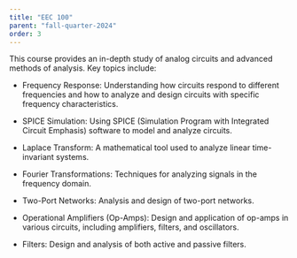 ```yaml
---
title: "EEC 100"
parent: "fall-quarter-2024"
order: 3
---
```


This course provides an in-depth study of analog circuits and advanced methods of analysis. Key topics include:

- Frequency Response: Understanding how circuits respond to different frequencies and how to analyze and design circuits with specific frequency characteristics.

- SPICE Simulation: Using SPICE (Simulation Program with Integrated Circuit Emphasis) software to model and analyze circuits.

- Laplace Transform: A mathematical tool used to analyze linear time-invariant systems.

- Fourier Transformations: Techniques for analyzing signals in the frequency domain.

- Two-Port Networks: Analysis and design of two-port networks.

- Operational Amplifiers (Op-Amps): Design and application of op-amps in various circuits, including amplifiers, filters, and oscillators. 

- Filters: Design and analysis of both active and passive filters.
